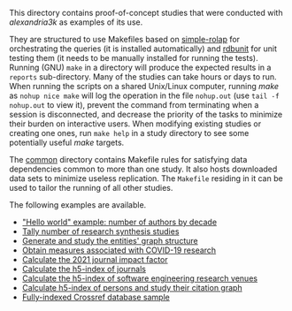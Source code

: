 This directory contains proof-of-concept studies
that were conducted with _alexandria3k_ as examples of its use.

They are structured to use Makefiles based on
[simple-rolap](https://github.com/dspinellis/simple-rolap)
for orchestrating the queries (it is installed automatically) and
[rdbunit](https://github.com/dspinellis/rdbunit) for unit testing them
(it needs to be manually installed for running the tests).
Running (GNU) `make` in a directory will produce the expected results in a
`reports` sub-directory.
Many of the studies can take hours or days to run.
When running the scripts on a shared Unix/Linux computer,
running _make_ as `nohup nice make` will
log the operation in the file `nohup.out` (use `tail -f nohup.out` to view it),
prevent the command from terminating when a session is disconnected, and
decrease the priority of the tasks to minimize their burden on
interactive users.
When modifying existing studies or creating one ones,
run `make help` in a study directory
to see some potentially useful _make_ targets.

The [common](common) directory contains Makefile rules for satisfying
data dependencies common to more than one study.
It also hosts downloaded data sets to minimize useless replication.
The `Makefile` residing in it can be used to tailor the running
of all other studies.

The following examples are available.

* ["Hello world" example: number of authors by decade](authors-by-decade)
* [Tally number of research synthesis studies](research-synthesis)
* [Generate and study the entities' graph structure](graph)
* [Obtain measures associated with COVID-19 research](covid)
* [Calculate the 2021 journal impact factor](impact-factor-2021)
* [Calculate the h5-index of journals](journal-h5)
* [Calculate the h5-index of software engineering research venues](soft-eng-h5)
* [Calculate h5-index of persons and study their citation graph](person-h5)
* [Fully-indexed Crossref database sample](sample)
